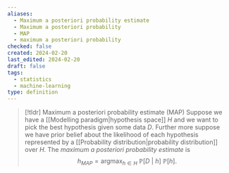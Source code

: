 ```yaml
---
aliases:
  - Maximum a posteriori probability estimate
  - Maximum a posteriori probability
  - MAP
  - maximum a posteriori probability
checked: false
created: 2024-02-20
last_edited: 2024-02-20
draft: false
tags:
  - statistics
  - machine-learning
type: definition
---
```

>[!tldr] Maximum a posteriori probability estimate (MAP)
>Suppose we have a [[Modelling paradigm|hypothesis space]] $H$ and we want to pick the best hypothesis given some data $D$. Further more suppose we have prior belief about the likelihood of each hypothesis represented by a [[Probability distribution|probability distribution]] over $H$. The *maximum a posteriori probability estimate* is
>$$h_{MAP} = \mbox{arg}\max_{h \in H} \ \mathbb{P}[D \ \vert \ h] \ \mathbb{P}[h].$$

